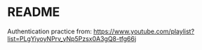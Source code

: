 # README

Authentication practice from:
https://www.youtube.com/playlist?list=PLgYiyoyNPrv_yNp5Pzsx0A3gQ8-tfg66j
